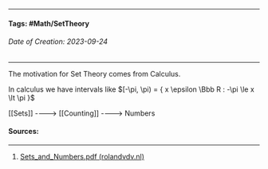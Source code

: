 __________________________________________________________________________
#### **Tags:** #Math/SetTheory 
###### *Date of Creation: 2023-09-24*
__________________________________________________________________________

The motivation for Set Theory comes from Calculus.  

In calculus we have intervals like $[-\pi, \pi) = { x \epsilon \Bbb R : -\pi \le x \lt \pi }$

[[Sets]] ----> [[Counting]] ----> Numbers
#### Sources:
__________________________________________________________________________
1. [Sets_and_Numbers.pdf (rolandvdv.nl)](https://www.rolandvdv.nl/Sets_and_Numbers.pdf)
